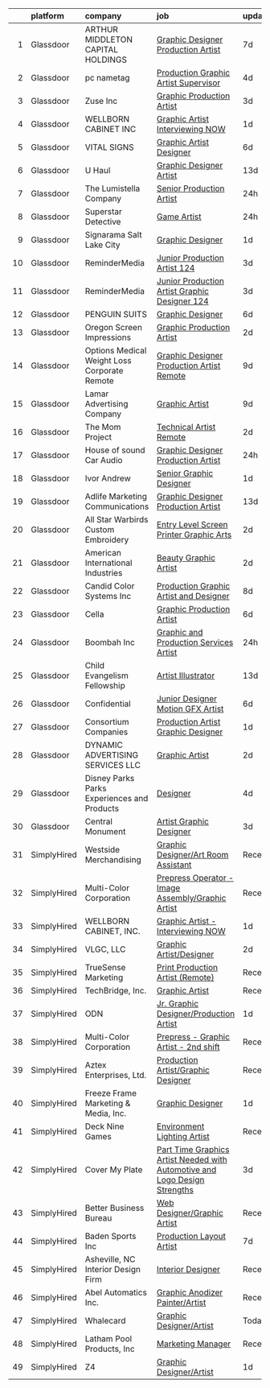 

|    | platform    | company                                         | job                                                                                                                                                                                                                                                                                                                                                                                                                                                                                                                                                                                                                                                                                                                                                                                                                                                                                                                                                                                                                                                                                                                                                           | update_time   | location             |
|---:|:------------|:------------------------------------------------|:--------------------------------------------------------------------------------------------------------------------------------------------------------------------------------------------------------------------------------------------------------------------------------------------------------------------------------------------------------------------------------------------------------------------------------------------------------------------------------------------------------------------------------------------------------------------------------------------------------------------------------------------------------------------------------------------------------------------------------------------------------------------------------------------------------------------------------------------------------------------------------------------------------------------------------------------------------------------------------------------------------------------------------------------------------------------------------------------------------------------------------------------------------------|:--------------|:---------------------|
|  1 | Glassdoor   | ARTHUR MIDDLETON CAPITAL HOLDINGS               | [Graphic Designer Production Artist](https://www.glassdoor.com/partner/jobListing.htm?pos=105&ao=1110586&s=58&guid=00000181706f12b0a496b16d38cb1e3e&src=GD_JOB_AD&t=SR&vt=w&ea=1&cs=1_37649995&cb=1655448736790&jobListingId=1007929397902&cpc=E1C07D31E98CBB16&jrtk=3-0-1g5o6u4mli3bb801-1g5o6u4n1k62e800-46132b5546331dec--6NYlbfkN0BeKYWowR6xDAWSmFKekt9Rv7h8CkHORHmwM-J2IiQG6pc8j1NlXU-hATKuRhF_FFX8D9mVOubcUDoAAcwQLOVMt9L79iFrBuem-2q40ayXyUf5AjHKdzPkz4QfOCB5XS5etyzR5Gq3Tz1q8JfprQC5GWrg0F070aPD2eYzmNoo_HeiuzitQ-MLUqsBdeh5XIqtowxoFTThTvWgHHVlPTqhdgaN0z2YA7bmMl7QTWuDvkY59XhYGaLvkkkgN0Q3jiCqSBfJ3gsj0CkVxUGqtmOAochf-0vzfLjXVF9n0KbCwI17d1ZbpD7PusOG0djzOz1VbS42Afxmq7X12cvm_H0GU919QfoozPJY-_Jh83yHUbrSYEgSP2otWyr3LpDGYLubdOKcXq1FJcgHTc9y4EN_Dz4pfhpmzfLniL3DNFl-d0HrYA9CMzQbfcBKRtFjMzunSMzdZskUFjD9wy1VZzhIufjrVpaE0V5g332dbBeYh2uViSbpIfcEv9nqrXAEHchOIsNrBbkOtEjCcSfMHDlw)                                                                                                                                                                                                                                                                 | 7d            | North Canton, OH     |
|  2 | Glassdoor   | pc nametag                                      | [Production Graphic Artist Supervisor](https://www.glassdoor.com/partner/jobListing.htm?pos=107&ao=1110586&s=58&guid=00000181706f12b0a496b16d38cb1e3e&src=GD_JOB_AD&t=SR&vt=w&ea=1&cs=1_33c9486b&cb=1655448736790&jobListingId=1007934080483&cpc=CE83898D3A5B2434&jrtk=3-0-1g5o6u4mli3bb801-1g5o6u4n1k62e800-3cd3e9a88b037b71--6NYlbfkN0DFd_m-NIxEdI9JF7hdQI8W9oUdxZLpU-FyRCny2N2m2r4NgZBvXEpIcr2CBnrzprmW0Zdn6zi9equiWg2qI_xlNop71XnpmfmQy2OiqOrNJLFOhCkejpbOZ227l1VKBetLbD2vPO5u7JBKIySx15IDV5IJI18aWeg62pMYFtHzzKfE6qOtsYIFBef3ltLwrt2QDxXYh-N47KjULACCZeG98bipvR3Aexmkv-NBscweYkPCgQh-ccxjXY4KBjB6txWfq6uritOykKhHkRWb6PqeT3RTnQkkJDKRyz9yPBzjdaR65KD_5FrxZVNd_k4Y9tqIjaHi-2dPglfHgjL8q4dqdIA9dWi83dINrPhOV4CBMm8ZZda3SQNuU2r6rpGybK-qi9icwWahIx4ybfBJsFjZxTmqJZNoOXzA224Ycq4MaN4l0PB7v57EVqf1UJ4nmlKq_HiAke5bJY_2X0UTii7hnjKTTkNwfQJ1iugvIHZCH8-I6_o5qYEpAxVEfvOAC03yPU6Q_iV7xZl07Kp6XXny1Btqk3XVdZE%3D)                                                                                                                                                                                                                                                 | 4d            | Madison, WI          |
|  3 | Glassdoor   | Zuse Inc                                        | [Graphic Production Artist](https://www.glassdoor.com/partner/jobListing.htm?pos=112&ao=1110586&s=58&guid=00000181706f12b0a496b16d38cb1e3e&src=GD_JOB_AD&t=SR&vt=w&ea=1&cs=1_1861bae8&cb=1655448736792&jobListingId=1007937048578&cpc=F7A2269C793D5877&jrtk=3-0-1g5o6u4mli3bb801-1g5o6u4n1k62e800-0b8568a07d410f4e--6NYlbfkN0CdqKUP-fRlsGqWrLePJAseM1GGd4tijHt0mx8kQV0ErQUzFHyC0r4-m11VOuI_BDqzYKMAnvvFtF7P60FMTIcrBTp5Sid_2gxOFTkGhARRi657wL31TTlcPRmcXWtGDmgHMrxhKGaSXwy7DABoEpseNU5axQhialBq774lBGR6vchPopwY8gM92qN9zbc8QwRi7S2iEqYRf8Q3-li1kr2ffBohY_p_56PllisMAyh_D07NjyaHXDy1DJ_Ri_9xdMXybZXG7hr7vLFXPop7-0Q4ArjRq6V5BFTTkahLrpj4byqSriBR1WmOwViHKZ8hhvj5cv0KXvvx3QEUccA2o-1a7uJdNZ3y1HVoXvm1yDEz0HvC7FnxDfAY8GdMJ-YpxUfdZUvaFDWe4kQagrSWBwJMlY05V8JtosGo5zWm5me3OZdLZ-dyyl7X35Xv-CVybtYsAYNFNVsodw4m0aVARrpn-RIjjiBx46A0E-AqyyF1LCsEGr7-dQr9wQyOgranihs%3D)                                                                                                                                                                                                                                                                                            | 3d            | Branford, CT         |
|  4 | Glassdoor   | WELLBORN CABINET  INC                           | [Graphic Artist   Interviewing NOW](https://www.glassdoor.com/partner/jobListing.htm?pos=106&ao=1110586&s=58&guid=00000181706f12b0a496b16d38cb1e3e&src=GD_JOB_AD&t=SR&vt=w&ea=1&cs=1_9c2a9fa7&cb=1655448736790&jobListingId=1007941866638&cpc=56C4EA4A1A191A49&jrtk=3-0-1g5o6u4mli3bb801-1g5o6u4n1k62e800-8c16e48378b34242--6NYlbfkN0AhkjNy_Xj15MaJT8SEVZ_cPLF5-iMt0WSLYnUgPquIKMXJVNs_CctaWaqiTOIPevvwQSBrlyrp-ATsFrqcUx_nUWSgPKd88p2U2tR_5qxJLBwSyheTHiJx693gC4KqV7iChKkTOvDtwi4sWA6XNJV0xu2Ro6efdw3YMG1QS4UFuKGZpMhUtOkmLDKTqY8x7czwwZriUcTEPjiRFxgXtN8kWsDB_qWIs78kYpjCFDTpsBO_hoH_F4nTuwy-XX8pcalXSzsForDWKB8JNhR_dP143CQB5DAtGMe7YFhdzgvwNUWZFr2SlGTtQzdiqa2HdL38NRN20_gxpk8BvjLp03MwItLWw1xunqCxemeKck_AYVJPLbijCH5nzlysyir1Br9p7wyQ0uSiIDqeKcU6GJZQVTdqdhfSwpde7Wu9HWR_L_eK5ELfK0OHe2hZi1p0w59AMFuhYrLPS1MYrPwCQvGZAYUjr23sACaH3KijTyPmBDu28uteLkfODMrb6--IJWk%3D)                                                                                                                                                                                                                                                                                    | 1d            | Ashland, AL          |
|  5 | Glassdoor   | VITAL SIGNS                                     | [Graphic Artist Designer](https://www.glassdoor.com/partner/jobListing.htm?pos=111&ao=1110586&s=58&guid=00000181706f12b0a496b16d38cb1e3e&src=GD_JOB_AD&t=SR&vt=w&ea=1&cs=1_9d6ea5e3&cb=1655448736791&jobListingId=1007931635733&cpc=22ABB673398E21F3&jrtk=3-0-1g5o6u4mli3bb801-1g5o6u4n1k62e800-eb5daa6d4d45cef3--6NYlbfkN0Cy2tf1VmDRvqN4EwXAPcn-rG7zrdWAuo1UHeCwXn2_xSXsviebH3oFWzPusjVJZpI0N74tNoxKQ8TcvlKNt43a-E59-sjeZuDQb-7VQAnBR5Ueo4lpZQhyxKVRNlYRKuwH6oSKkey4Qdw2ZsIqBemrT_oxCqjcXEDUireAhPfk69Os-OBwpObWgD7SnmbbZlDlOe7lSycS9Ak7UDdFY2jCrpRnrrgEgPZ2B_0IwNdRLmfH1rw0qj9MtdKqocU10dbKb8qM16nHsGZj9tY33CUJwIuvHzYU_xVh6kwXB6Ad2nRJqwlzoeu_udU09m0AYteBynqRc17jnuvBOvaLqqWSNqdER0QVYa24n4M5MeAFpw4jlfOwL8Ld2LXLkyJlQH0JJ_dPV4yrGBXT0CmmplmIjRC56u2yLCKDT3UT95VQNNdpkEFvOYnt-Yy-V-vCJqbfUU9O7lH6Bx3vMdJfYO9dl5cURpZ2UueLLqkZWax48axPY41qxgxkFygBD7yXbpGQLAozOfMIkQ%3D%3D)                                                                                                                                                                                                                                                                                | 6d            | Washington, IL       |
|  6 | Glassdoor   | U Haul                                          | [Graphic Designer Artist](https://www.glassdoor.com/partner/jobListing.htm?pos=126&ao=1110586&s=58&guid=00000181706f12b0a496b16d38cb1e3e&src=GD_JOB_AD&t=SR&vt=w&ea=1&cs=1_af228473&cb=1655448736795&jobListingId=1007916344584&cpc=BCC169F53084E245&jrtk=3-0-1g5o6u4mli3bb801-1g5o6u4n1k62e800-8a76b55ff389de8c--6NYlbfkN0DdoLzd2nH_jHSLwr2EyTkavNA8xpnfBmQyA5D2SPCveOxHL4tv6IjMcKZQGFW77gFFHJHXnCS-11Gi-s2fYfFgdLyAedSMdsBX1FCcFZZYWUINUXZ3Qs5CX-e_1B-Wir8ng92LG4me5RD4BvtuuQLfB1ky7aTDVWdhKTERyWA9AQqPBCnNurfICzhuApAMIwMaB304-Lk2KVwg7eJ56m41nzbgNhBAQgj_EMl2wGgWWDSK2a9mwQmcGfow3THTz7RGaSxsF1rKYTYSb0vGK62WG5dQgKoEiPyo8qWwxjgsDxC_kAR4XXHGSo9dYpm9rv0CEgJgoFVq8ePBdGuwmHLPqZCq_B-X1JdyloXgNQKvlQuDWVmizRLvDaRo4lPwBhvD8PbCD51etPGfCTByk9evMDxRS3ecZk6ntkkQJaRC_Aj6I0BZMYAkmdcRnrtUxQp9hPi2zRp7JjKN-8bgecj83Q4OtBzPaYX8mkOI2EbzsN-jnuKj0mhF-dvjl8nRacDajOqN-EjQK7AukxfTCZSGcrQxsg3JJgE%3D)                                                                                                                                                                                                                                                              | 13d           | Phoenix, AZ          |
|  7 | Glassdoor   | The Lumistella Company                          | [Senior Production Artist](https://www.glassdoor.com/partner/jobListing.htm?pos=117&ao=1110586&s=58&guid=00000181706f12b0a496b16d38cb1e3e&src=GD_JOB_AD&t=SR&vt=w&ea=1&cs=1_b2ee03f5&cb=1655448736794&jobListingId=1007944587942&cpc=973E6D846143997F&jrtk=3-0-1g5o6u4mli3bb801-1g5o6u4n1k62e800-c9c41615f2c77ffd--6NYlbfkN0Ckr_gzYLD0PUWX5AZGPM21CbbkNR_Y_Kmu_jKedLsZ-t9GjK7FzUhQevJETcspmG70ZEJ3Q0SadqwEgECowZo9jCXqXgzGlh24lfHzwNAKYm12Apvl1NuYh4ZuXXGnH96w83ROptCFf4Y0Od7KCxfs4bSOcwWOkcv9NOZdk_AlGiUcpvjx5z-otnem5oKQS08I1kC_ts4BQd8YuOf9EeOKD11RZ7umts6bt6TlfqJ1_sJ93Xk1xSolg3rMTWXQNKEqqD94IHxTS-No-_kLUFm-Q76IXHZSZgekzgTFoFxbqK9JOVPdV381juFhnhKF33dJoLJgjhdujxORW0G9AK8tONrYh4RkXCQ_Ou4HP_awOalWi2hMH2XADIoU5nFdR0V2XmJjBqehprioYVuLTOwGyIWhUV98jJuwNbkDC_QERS-qfi9Ae4q5mAH062DXAf4uykpAyhuqXbdIJEa48jK3fvrACni1yEJUSTf4k8fAbnI3bo8k0IFelfXl5MW3cOD3F3dJefelpw%3D%3D)                                                                                                                                                                                                                                                                               | 24h           | Remote               |
|  8 | Glassdoor   | Superstar Detective                             | [Game Artist](https://www.glassdoor.com/partner/jobListing.htm?pos=122&ao=1110586&s=58&guid=00000181706f12b0a496b16d38cb1e3e&src=GD_JOB_AD&t=SR&vt=w&ea=1&cs=1_aa377305&cb=1655448736795&jobListingId=1007944682585&cpc=FDA93C03AE7AED37&jrtk=3-0-1g5o6u4mli3bb801-1g5o6u4n1k62e800-482bf43fab29a7fc--6NYlbfkN0BKgzQyzTF1Q9mOsR1amaS-juVGLjHt5Cdom-gEF9y-xS0Vel0hhr33ZJV6nNxKkq2PmOIuS-pK8ka0fTh9wMezGRbusH4_98fNvvTIa-4QEiPbhLnSO5P7MbI20CXsqKyeeUzAbhduVriOk0kkUzdCxBLZ8Vja5evghbCNPpe6-wT2hozyejOVxxkVrvZu5cAGbXwhNi1d5VoSBQzoNW55ZNgSKf9w4j1DXBb5dYpdfYMoxTebbjDhTqtA1a6eOQN_tVFNlmgigv3U__IUZwwuN60TdWXwDoHNQsOLcGxevOzgRVnDZRcY_hKoq_LYFGUhRK16359dSML-0bWoxX6Kb63uEyzw82TMyGqkrut6a8U4KRNhX-WZEEyNwlYeZsnygup6GwKXAt9gEWaUhQRCa42NZXIeSD8tc8EQFgPsrpzPD2J8csL9QiJzzr2tD8h6fQ0HCpBOcZy6nya_I6qKUNmXDMWrxmkoe4PlCjGikTBKiNzZuoORPP2t7w9R3Vg%3D)                                                                                                                                                                                                                                                                                                          | 24h           | Plano, TX            |
|  9 | Glassdoor   | Signarama Salt Lake City                        | [Graphic Designer](https://www.glassdoor.com/partner/jobListing.htm?pos=125&ao=1110586&s=58&guid=00000181706f12b0a496b16d38cb1e3e&src=GD_JOB_AD&t=SR&vt=w&ea=1&cs=1_a913b053&cb=1655448736795&jobListingId=1007943003103&cpc=6BF42D0955AE9A34&jrtk=3-0-1g5o6u4mli3bb801-1g5o6u4n1k62e800-19706481237924a5--6NYlbfkN0Dx3r3E47sSe5bB3PIy1uzBZvlB7xy2NhfhZMlxQTsxrM9CNnVPR6P6JtBXNbjAjFcYmjflaaTuXWU3zqWuRh0bCTJWlJCYtS_oOOWTHzVtF6rzIX5w7GBlSlNv4s9oRYso8VcMP6C-dDzsVbHpDU0sEBxZeOAYAr-sRdSLbuQ13jjOAjyDjwAw1e5pExvFdZ0xzEuO3-uI-YmyCXpNM4GE68baaQdRXsQzjft6DFfML8JhOK8JGPYo7oRS1JSXxNHrhU41Vq8ZEB_u--RsBkZmueQfso4ZnA1YIjjM3p1OQwU9xht2fjM0-vYwdo2337u2Op0DsLlD18r2tbfpelvEELEcB0e6DB5e_Pn5qaVa2HJ2NA_2bdjNo9XWgvNgjhifGBoJtByIbHFKHSLS6_HW5v2AES4cyjeHJZglTOfQM24uZ_MTwiZwysYs5wMixLCTmcPbrgsCyn5MjWRGMJVuGRkBwIpHb-UoFHOIkVImv6O5CYglCU-L5G2k9wkAcS8%3D)                                                                                                                                                                                                                                                                                                     | 1d            | Salt Lake City, UT   |
| 10 | Glassdoor   | ReminderMedia                                   | [Junior Production Artist  124 ](https://www.glassdoor.com/partner/jobListing.htm?pos=118&ao=1110586&s=58&guid=00000181706f12b0a496b16d38cb1e3e&src=GD_JOB_AD&t=SR&vt=w&ea=1&cs=1_e558006c&cb=1655448736794&jobListingId=1007936492403&cpc=8795CF9063CD573D&jrtk=3-0-1g5o6u4mli3bb801-1g5o6u4n1k62e800-0012b5df7ed39bb4--6NYlbfkN0BV5xWQvMmIkgUcdRWb7iWRWS4LnwJ0A4ASNg0KGqrukA_POA8ifgoOj7ZHGRdIKnJM5Akv8CTLuQIrRum06uBKlswjOhqa1c9mJzw4LzOSa1r3S1cpGSoDc_WHDcdroqlUswBvzgJJdOMnoId9cEiUbaOfePBgbKLeo8_QViJWtR5p8DB5owR2sxbo8BRg0iA2TQGy6q_MACP98yrDwfld6tU5nWSw5euHE-RaCR3xUg6c6QevRZJs1w7rpxXo5eB78Fshs19oltHgMuYmlptxxA9kvz8VKTgnILcrAulsghMpkpPSciiyhJoVW5wPceI2xnleYJkK0CMsoWXWow-X1DSBVrCNCLRvg5wl8bl_IMlM5j7Wu8WXx-As55c38iNoOvNXJHZG_meBZeqcAjOsNyTDJ6oMmx1YVYi6uBpuQFFQub6b4fCvKVqGQ2TwMeN6aQ7fhODGPKuCVdAuhabrL17N2-yBoRHjOtTbtwvcYluERtlZEYLdVCrDM0IVksgPwJamuAae5w%3D%3D)                                                                                                                                                                                                                                                                         | 3d            | Atlanta, GA          |
| 11 | Glassdoor   | ReminderMedia                                   | [Junior Production Artist Graphic Designer  124 ](https://www.glassdoor.com/partner/jobListing.htm?pos=114&ao=1110586&s=58&guid=00000181706f12b0a496b16d38cb1e3e&src=GD_JOB_AD&t=SR&vt=w&ea=1&cs=1_bdc25204&cb=1655448736793&jobListingId=1007936492396&cpc=8795CF9063CD573D&jrtk=3-0-1g5o6u4mli3bb801-1g5o6u4n1k62e800-569d684d66484897--6NYlbfkN0BV5xWQvMmIkgUcdRWb7iWRWS4LnwJ0A4ASNg0KGqrukA_POA8ifgoOj7ZHGRdIKnJM5Akv8CTLubbgm39frLjI6SW68wxRZ1sDCXhijtVGwGl9pRDfP47KOcAfa8RcWKCvRIKgRXTu8xs--URbPDi6al_OYfeBVj0B8e5CxHkjLpKmqZb1ZIUPCfsKVGg8okA1vdjwHPfAVX42epeAxc2LZnhy2t9DVknOoa1C3hIYPncviw--M65GRVnDLVQsR6EX4jEpsLUIVd__rY8KmB2t_9pQy2Is3blSrAsL4dnnerJtUTcftidhqviXz2PFDBVwbM32oks6jyIppLUfo4KOdhG-z-k8SGqYTHRGDjLdX7HD4DgK4wn7SGf5orLC_9mp8LhurXYeWysGvqqP0Ue0yUOiZiyjpIDjtu-tH9o0rUTbcBq_30t7Q1IM3f6naLI7xQKV44e8-Df9PRs1gxiszXPjE0LzsZ7jEkvOfW1k-CMoID321BPlVlNQlMB7jWZdrQLw2NzNZxovf8WwQNwXLleawzFSwb0%3D)                                                                                                                                                                                                                                      | 3d            | Dallas, TX           |
| 12 | Glassdoor   | PENGUIN SUITS                                   | [Graphic Designer](https://www.glassdoor.com/partner/jobListing.htm?pos=102&ao=1110586&s=58&guid=00000181706f12b0a496b16d38cb1e3e&src=GD_JOB_AD&t=SR&vt=w&ea=1&cs=1_3608f418&cb=1655448736763&jobListingId=1007931703718&cpc=C91F49772908B976&jrtk=3-0-1g5o6u4mli3bb801-1g5o6u4n1k62e800-295706155d071add--6NYlbfkN0CB1tmP7rfbaHtYFmPjg1Xv8BJr6DUbyz0HQmM4H563AjxRjcRiypFG5eHhX0ZPISiHZ9rKFkU_R2012U8F7zarl_g7acRfIj56dqTCgc3rf1xYelSwyDUG7Zu9xpDhlNiONg5rSR_UbOtom-D-1D9vou1FBjNO27Fp_vy5yBZrbTZxP9s40emroRXN3AY1eheMecYRPBSWv0ReixDSShFLN5OvxD2mBkw2xjRuPO55mHgSC2qTr7hGlEPIOeeFkHgfvs2WlGOW3VeZL3xk81K2GnBzPRCNZWhiqWP8yRO4HXW6lsCH_gcE21aaguOsIJW1NoHtHWLzPnA1FHq6EvCieM9yTqDzrcCSiqX3zy9D1qrT91F_UlxnSQW5A_VTiljoeER6WLxbBYATwp1yZwApiMVqsXp4W6h-r011pJnMYYRe7gP9Zc3EEEeHPEvKu812YyuoD8NLeG-OW-QaZdCqBpZDbAZqbt7a6p4cYAzQ1Vua6A_lwxrUKijC1oZnYzg%3D)                                                                                                                                                                                                                                                                                                     | 6d            | Boerne, TX           |
| 13 | Glassdoor   | Oregon Screen Impressions                       | [Graphic Production Artist](https://www.glassdoor.com/partner/jobListing.htm?pos=116&ao=1110586&s=58&guid=00000181706f12b0a496b16d38cb1e3e&src=GD_JOB_AD&t=SR&vt=w&ea=1&cs=1_c5954ac3&cb=1655448736794&jobListingId=1007940214065&cpc=A8EA696C92E7776B&jrtk=3-0-1g5o6u4mli3bb801-1g5o6u4n1k62e800-830fc6857c9d088c--6NYlbfkN0ATuzukLZvOA7Cxi5gGVTPK8s05ijijAIGQnHXs5Od0X1KBO5MWm9Dwl1UJBbBoVIOq6oCGcbUVRsDkCst2TvpilljQe7F6sa9cDbSh8poFO79uMvKzwzw68I3XCGSYmzV10oKzOHWSth_DEU7Ke55MVV0l7t3VXkd0gbOVpxpheKIhN8tr1O38ghwdR3HE28cAWa8jqsEhDWDn_cJYtuZuYeaCHAwik482PokCDdxgMypIWnQb5Up3Bvkk8F3fcKgEwJBW5Nkb4RMIcPe_-oUZOzNKeOSiMqo2RGfHwLGWHf27b2knAqLIaDu80VaYq1RKw4pD-jUGMesaH96I92pa8MpQG2qTz4umRHNnqfK9G4spLC_6Qsdgnhj89VwJOr6r9DPFfUhrvZFj57QpLS4bJCu-FPtH4fpCuFF1ObM9gnmk3itEvwi2dvWJkJaIkSKKThxTaJ7avEoueSy2LVb7nsMZ0r8KID8a2_gv50ShXyvfWqiZVJIlVNdR8ap-Ls_GJDocWj1IPg%3D%3D)                                                                                                                                                                                                                                                                              | 2d            | Portland, OR         |
| 14 | Glassdoor   | Options Medical Weight Loss   Corporate  Remote | [Graphic Designer Production Artist   Remote](https://www.glassdoor.com/partner/jobListing.htm?pos=110&ao=1110586&s=58&guid=00000181706f12b0a496b16d38cb1e3e&src=GD_JOB_AD&t=SR&vt=w&cs=1_397900dc&cb=1655448736791&jobListingId=1007924226699&cpc=F4EED0218A761C36&jrtk=3-0-1g5o6u4mli3bb801-1g5o6u4n1k62e800-2bf8d94c5823c0bf--6NYlbfkN0AmAiFrx6EDHmlxYwsl_Sd7CYI91iAkAKqr5ypBzonM2K9-h3HOtVLToDNI3o_6pzCXzk4SrtVfH8J3kFo5wEMzD0DvpkXXecRMRlEjc7mH5J1zl8BnTgvlx2HxHTYNpVDskgwnFMZtj7k9Sc_s5P8ya22oMSSDmAVyrsZbNQaW9oTPC9sKCFNLDXQlymv8J1yXU6WCdK8IWkrJtdaT3pg6OcBI732QadRwwBfE3tN4LU3NvLCxCwTUHaIEVo1HvM_UVebxxVHXv0k6H3Q7Z2NXZkhb6xf2sFE5Wd5UYSVR_w0sPbF9ioy9Sv6gbImhgb3eHpdzaCjClfjDHxpc4eSAiB0WVzPir5h_sf0nrUlCUN-uWGc04Y2OF14PQyP8Vl-NzCQf88_qr4mUp1UIjfmP7mrXSrQguVEXlFRXBjIBvxF5DYqU4bYHTneRVd4jQKGRZm1mZ_NxPGAJSrpzNVvL82EwWs_focFl1e-I_dY2yqIGiZwAkuAhwsBBADxAc_LOc0ybbd1JL-uPhEHW6HLShxuUKFra5-1iJZEEoaUM1DErCxS1RON9A86ocpTwIxIECBhgNrA4bhuzdLWuPu3RTm6b4FOaRBiegUzlRjpF8hvfDnKsUwR8hTJfvANbh6Mi63ig3lF9Cg%3D%3D)                                                                                                                                 | 9d            | Saint Petersburg, FL |
| 15 | Glassdoor   | Lamar Advertising Company                       | [Graphic Artist](https://www.glassdoor.com/partner/jobListing.htm?pos=115&ao=1110586&s=58&guid=00000181706f12b0a496b16d38cb1e3e&src=GD_JOB_AD&t=SR&vt=w&cs=1_0faad276&cb=1655448736793&jobListingId=1007924659233&cpc=AC285F3A3ECA6BB0&jrtk=3-0-1g5o6u4mli3bb801-1g5o6u4n1k62e800-44c66324984db442--6NYlbfkN0AlSEHhhY1yHAA5lOBSEN9GLwz5jqd79F1Icsf8vBaraa97zJZ7RHCBUyaTjEkg08GOOd8pd2vQ0pvX85HbOWBOUxIBFp5JYdQcTQ9leSjeBdnGoTq6B8tdxFf79CvGi5Bh2MeHDSKuEOl7OCg4xXK5fm_kM9T0flvxHTwLz3VZEv8i8d4vPbqyJSaAe6mPu0G_uGKck5DMEDUc6HNe0D1yDP2OAG6MgdA4nnD4_auljlWSKZQllCVjWY52zPEKrm6NRCYUsfTD_i6LciZ50JhkMObh_9792nMQrGJ3W_xDuKumbmym6tqO4M_rDi2jROoh1iJZQGmMbiF5mpqFSLZW6k6uUxfiOhXlKpSAoAWlsq0C9DESD8k7dN1h4FQMnK9FSzsXcWBD708ZPTslF2M6ICGBib7GeKXtqReAvX5hXKchrZyiNDei2EJ87kr9-cLZo5QDkloxgcDkbfJHcG32eJ404LaFDQew9kOHG2GdOiWGFSYqzSnIfUPshvmXd2zob4sPBGPEZFe4imBcOH3c590q5V-7Hrae9GImbh4HedF6ZA-zvcnatk5CFo2Ye8FEjlKOAzPHJC_VQdqANMV5asTCeVDbEgxNvkoBD5byXHMWRBZO0Sj6isP5SaVtIgGBFmEig0U8h9h79Wr3G6ycHgrBILw8MI1JvgDdc35Ktn8YdWZHDiVCjrVT7l9AZmKyRbxEOQT8DTFYhrHPHjgtrll-dqDHYVo%3D)                                                                            | 9d            | Baton Rouge, LA      |
| 16 | Glassdoor   | The Mom Project                                 | [Technical Artist  Remote ](https://www.glassdoor.com/partner/jobListing.htm?pos=129&ao=1110586&s=58&guid=00000181706f12b0a496b16d38cb1e3e&src=GD_JOB_AD&t=SR&vt=w&cs=1_dab1e2e9&cb=1655448736796&jobListingId=1007939939925&cpc=07D58528F3898F33&jrtk=3-0-1g5o6u4mli3bb801-1g5o6u4n1k62e800-264f9011810ab4a3--6NYlbfkN0BDp_epf89aHDQhKpPegNJQ_ldQpEFZQsM9OcONMGxWx6pU56EKHF58QjVdAUvn2gX31HUntCyLUwzir2_2qLQKiwc4zqgc0EcGzWlJtEFabSJje5p3zQNcGS6mmu-hK71c0amOsooqt9D74xqUp2Fe1oOyI1RWtfFw9BBSi2GEBaE6UlKZT1OWJEzUiWGsGr4aoX-X_1zPGucCugcTpX5WpqgyhSNkrq-Hzp_KW1FOaZxsfvvN298n3hoqtsM3H8OjiWLo-5ltMVVcGO77-rXaIEcxOk1bLH1Ik3OU6JlzpkoM5uFR1g5lrbRpU3YpLawGAHyCn4UMVX-7_lDvOHUETdmNaYXBL4hpAVcsEs7GeWcrjQzyiZZZDGgLxj2ZiIUSH7Kcz-cnAXDxGQ7Q_-go0T5BcKxVF0nKf3z5Q6EuBkM9DD_LU9UQxf-y_TMKrfINAmR2MrmEP4ELgvZbo5hJXlclgbyLb8SG-hPnRcrxep96zJ3vvUQflTnt5Za2WugiSjtzV9DrAhkpKv7KkZ9bzn4-uM0Y_Ro7qHs2KI76dGcaH94AvzgD_MH9ZWsaJHKn_CehmFqUeA%3D%3D)                                                                                                                                                                                                                   | 2d            | Bell, CA             |
| 17 | Glassdoor   | House of sound Car Audio                        | [Graphic Designer Production Artist](https://www.glassdoor.com/partner/jobListing.htm?pos=109&ao=1110586&s=58&guid=00000181706f12b0a496b16d38cb1e3e&src=GD_JOB_AD&t=SR&vt=w&ea=1&cs=1_fc477ef1&cb=1655448736796&jobListingId=1007945365513&cpc=07D58528F3898F33&jrtk=3-0-1g5o6u4mli3bb801-1g5o6u4n1k62e800-f53c92ecf7321bcd--6NYlbfkN0CzcDFs8cjNZITHzPaspPYUdxCTppyanGLeq-qEeiOFH5LHG5fJtyY_Z60xetXUmzhFSJq9XRukMQ2MlirTA0TYfbYRVr6yhAnm9BP_UmcLUD8cIFgeT__W1_n6p8KBJmE1hC36HuCzelT27DL3aDvpuKyr2yWrWUEBOMVIfKzbFFpTxH8dl5--DGKKqEf4d8DLDwaV2wFXY9wjmSQ5E2uv66V3wWqeNC1qtUn62hfVb0HoYufvV6iB0Wc1vG5C2mvifbRhFpYY9w6TPIOas05bqXUMzqdzOSAztzLywjH2jJ5qFcHUi4SpdvRDs-ug_XLn4nyNG_l-IZPBg-fR23jTFGWqv2w8ik-r3DoiltCoph7epm7DrUJg23wzGF2p94cUT4yP3jamLN2YN7ZwpxNpVWSgPCPtecqPE4DW_r5MRqndJumiiuGgcSitdYqhUg_pXC1oL8qBCYu_9jI1UXfevJuzHhutjL1RcgzLukc69ZzxjRN_DNpkc1thGEK6iV8%3D)                                                                                                                                                                                                                                                                                   | 24h           | Phoenix, AZ          |
| 18 | Glassdoor   | Ivor Andrew                                     | [Senior Graphic Designer](https://www.glassdoor.com/partner/jobListing.htm?pos=121&ao=1110586&s=58&guid=00000181706f12b0a496b16d38cb1e3e&src=GD_JOB_AD&t=SR&vt=w&ea=1&cs=1_44371070&cb=1655448736795&jobListingId=1007942290238&cpc=5075878B7C32FFAE&jrtk=3-0-1g5o6u4mli3bb801-1g5o6u4n1k62e800-887689adf52fe82a--6NYlbfkN0Cd5ZvLdai7cR0fypH5_WiGezUQesq24dbKuF0ly35ya-DdLtg6_ErMht8dQGTtTAhajMJVVO_LBOtdHuUD-AN8Rfen7NO-pn-G6do0ZgH8a_901_So75q8MisAbTzOvlsucHHs-GKgsKQ6LQnXqJ26zsJ8zkgvbA1c2z7iFNyUswCbV27VZAVMa-vtZ1PkKNqzF8g1flV_pYqc96v8rMM4SU1VVriyEPXLN7ADgsgOBbFov5Cs-t_GyHr9MGi7_WVXqrRIZeprurltW3tYVstei3jdOwVIYMXCptdAikCSOt7R_2wnM8oRVQXnBYdJbJbeaq1yF5Uourg9k1kg4mOeMjGLOXlj7Wts94plGDcIKhdLwmBRndZKoNMcLaodw8aiFy1ldNQV6ptEz6iCpNpWwNpnDTcHoTpZF7LHqLXZhQy656EbZr6KeOyYQzgfhDtn9vtjJZvEMt0dGIaZY8jwDdS68rn7FXDj_AeO36dNTo9eAaOsFLZkYVjpPySbL_COtxs6fIOZRA%3D%3D)                                                                                                                                                                                                                                                                                | 1d            | Wheaton, IL          |
| 19 | Glassdoor   | Adlife Marketing   Communications               | [Graphic Designer Production Artist](https://www.glassdoor.com/partner/jobListing.htm?pos=120&ao=1110586&s=58&guid=00000181706f12b0a496b16d38cb1e3e&src=GD_JOB_AD&t=SR&vt=w&ea=1&cs=1_585d9c86&cb=1655448736795&jobListingId=1007916612994&cpc=87A0A889578C8297&jrtk=3-0-1g5o6u4mli3bb801-1g5o6u4n1k62e800-0d8d0cd30b0ea3a3--6NYlbfkN0CuPIQriNpkaDwbmhC6HM2c6magxI4n40johj5S70TZZ2ixPyMwsUmSllblKeQK57qmFEFyq9_h74ecyFhtNS3IcD2gH9Mdzh3EYkAJna40E5opcGK3Kplv_8E6V5tJBPdiEyoRzXFfgEpLjZjwEaNCUPa-74mS2LQSOHy8GXpqr53wSj1i3bihVJqAeM0IGujfO3qgV5caNaGDSkmw0DsNUIA77gvBZkEJheI0P_PHpW8PoFOEYBHvOYf5VQydjU8oGBIzADq7xfpzXXXs4ujYWs-M0gpAOsD1eF-M0pNKAEaI_SNSCLTGjhOn4zIq5KOPVtjaICe6dc9l5Nb3BBiTdfdHkfJSF3UaxrgG8uJMR9_IUBCY0P8eYqzfGI10dz2p0ImMAQBm-eN9yw8PWn_IZrw0YdVmVxFo0FuGeno-umzGGNspmzq17QC9kLSVQXbd0wzjKmSnngeCAyjiH9MHKBlqy796oJ1qoYrU9Duv2DYWsF4l-rw2rW3IKbv-XOYvhgVVigM34Q%3D%3D)                                                                                                                                                                                                                                                                     | 13d           | Pawtucket, RI        |
| 20 | Glassdoor   | All Star Warbirds Custom Embroidery             | [Entry Level Screen Printer Graphic Arts](https://www.glassdoor.com/partner/jobListing.htm?pos=113&ao=1110586&s=58&guid=00000181706f12b0a496b16d38cb1e3e&src=GD_JOB_AD&t=SR&vt=w&ea=1&cs=1_128ae8a2&cb=1655448736793&jobListingId=1007939203046&cpc=63C68CF611DF075E&jrtk=3-0-1g5o6u4mli3bb801-1g5o6u4n1k62e800-3fb72d3c16f1c0f8--6NYlbfkN0DdNONLqhA8z6QrX6vw37qu8cGScUjPKwqVQr3YAsb4-4WTJI3A_wgZXd1grDrv9IwrNlD1zGlEWs0rjVfjQa-qdWc1a67WkR_Gg2AvWZ6XZ1URl100-OUa7EcggSLjj6ITpv5d5BuyEJ84ROBdW015tNtCEoER1btk_Gmq3ZYhrp6xnHbvfjk83IYjH8FBKaWib6Fj4An0GYw2r2COeeUwTjoQs0ho5RgFb7LMIfX9R1IPu3BNPohoL1UvxB6AGQUrRutXo8g1fPqlECD1Wwv5ypUBm6h7m7G6W5Qd7VVb_XvXxIa2wQpuGAzdAfehudgPfChaorofTppGW6zX4v1PECWUdoCRq66js8J6HXBPWzHaVis86m8rjbX5_ooQP0lgqTK8WG7hPh8DAB0HEQNk70HkyGdPrMvtK_UBIqB9CQiBQqocuQdfRUDoRirmeLucBRLIVs5IqOi1cWfH3Ep2ClcgU-59RMzasrl6uMO8Bbm7YrtvH23Zxif9LcI15BoMSt4VZZWAU5H6jhPAhMXEB4oveNGNUjw%3D)                                                                                                                                                                                                                                              | 2d            | Princeton, MN        |
| 21 | Glassdoor   | American International Industries               | [Beauty Graphic Artist](https://www.glassdoor.com/partner/jobListing.htm?pos=124&ao=1110586&s=58&guid=00000181706f12b0a496b16d38cb1e3e&src=GD_JOB_AD&t=SR&vt=w&ea=1&cs=1_783c60a6&cb=1655448736795&jobListingId=1007939748868&cpc=F5E96E35A1725171&jrtk=3-0-1g5o6u4mli3bb801-1g5o6u4n1k62e800-82d3e9b69087d9e6--6NYlbfkN0CA4lzSADml1fCOcn9KQaJb6CAt41LZ-sJvErFICtx4dd-aACNVPA2u6DVI7pVvOcwNbt8OkKTwoueBNchQuNTvR7QwySPnFmfeuiSKMzOhg9p3zRu5lP8z-_IBC5tCZO8xs2K3_AnrhtjubXxleG2gm-OrdHGfnorqYcbKJCWSnYpQpSX_jXrJVj2pd4Nz5ohNOkq7nvTtGle3jiiMKmZb5k0hi8vAGn4IwrH6lOwaR3WP8GmFIhU68k-udRrQXoK07vUyge_HW_AOn_MYL15Sekj9pYpm1FNdTP0iv3t1drmcMuyGkmtghxbZ_cfzXUFG1TtTBQUmdcPLk1BfHNhybJ9m_D4-0aCBgIIw2wE1XidI81AD7r3E5vj-1s3D4Pm1tbSFtj4kxggStgUAUtKYvqXnS28_ZSKr-GNXv7PPhjeIzpf392i9mxJKoVvv2omwIaresQ_2oCqeUdvObitu9tOR_KX9RAkzGhgFta20DSqT4H0nideYH6E6T7ba4v12pg4qzYjsQg%3D%3D)                                                                                                                                                                                                                                                                                  | 2d            | Los Angeles, CA      |
| 22 | Glassdoor   | Candid Color Systems  Inc                       | [Production Graphic Artist and Designer](https://www.glassdoor.com/partner/jobListing.htm?pos=104&ao=1110586&s=58&guid=00000181706f12b0a496b16d38cb1e3e&src=GD_JOB_AD&t=SR&vt=w&ea=1&cs=1_121bcda0&cb=1655448736763&jobListingId=1007925921140&cpc=88825F42635DFB7C&jrtk=3-0-1g5o6u4mli3bb801-1g5o6u4n1k62e800-eebb44c6a6ad39f8--6NYlbfkN0AS3oPsAAmCngCu4U51_2RxXyfS7TdWOFtWPOafNW52I29jAwwM9Lp-b3skFPwsjQsXxlUVhbnWmWebBisx7YAM3FrMfHuBjG7j_uAZNJg1Huo9gf7eVR_bWue0TQEU3EJU-JQgk-Yw5eAo4n3MKRXpZq1h-0LY6SF_ROLEAMBh8q3kWRLcfDpvHu8usghi9zQUIAfLXmmvyrGSMjFoDHWnLNYAwBSbCzTIr9lBurRqoHZRIpI44vS-t3QAxO5qKUAtD_3ST36mE_Ag-HwmXk45xovL0QS9PoMjoKDCxoc_xGS1x5if763MMxeIAgLS8Fiak28p8ciKvM_S-mZj9eShXr7lh16m2XMygFME69cgIkAWY_JV1PL5bpW5oJr4Z_QXxcTWTlHh89FWkb7xU62-aohOAH8p_cJvLgPNY3UM9drvH1kL0nim_u3H7u72z4m05As9we2XFA4UXWS-DreS31LjGASueQI1a3nnFbHYrOgS4VSa3o2aYHg31r-ll7xmg5LnuIQ4zLt-Ovv6du7SxY1PLmXc2R4%3D)                                                                                                                                                                                                                                               | 8d            | Oklahoma City, OK    |
| 23 | Glassdoor   | Cella                                           | [Graphic Production Artist](https://www.glassdoor.com/partner/jobListing.htm?pos=127&ao=1110586&s=58&guid=00000181706f12b0a496b16d38cb1e3e&src=GD_JOB_AD&t=SR&vt=w&cs=1_156e07dd&cb=1655448736795&jobListingId=1007932315627&cpc=F41FEAB56D215062&jrtk=3-0-1g5o6u4mli3bb801-1g5o6u4n1k62e800-6202c8b271c17ca2--6NYlbfkN0ABL5jwqrJX8j4-zsE1pdctockIOMh3bUiDojLxDHSgfnyfdrl215GIT9Vdrv6w9UkLBxcaE8Lyrqld7MPXxbQzdbPet9_0FrgOBjWN1jMvIPWjv-EUsV1Qn2EyidLKxU9f6vuwA6RS4W5CG5W47Y15Bsdk8mbn_vr1caTtfaw9egg3nvoRHuJTCYCDRDvqV7SZD44JVUdCBwjA3YQlIfweCN71uuQz80fsu-f_L-TXIbk-bLrD_RNzHKMzfQ0WtWFIh2hWT-z_a4y6bc2xy2guwmpGkknurTdWgo-Xt-03iKGg0jQ814g8dGyk0bKUXekUrX_yKwhIpAPRuPQyfXLGL4mKCuGMwczajMgxDiZtEMiG-vhxaKkLQklJsxekreZv-72wxPFHobX0TcXOCTJytczizqELHXZk0lmrU7LPeZK1AypFEqiF50sLEkobmjBwAQLBHqJ5rg500Nb0j3X220y-H2ZDGnYaI97gWVVo9g59bvlKGYUKXSnDsuTyF6BMwUR2evlHXbzwiJGzknzmuyI5as7gxgoAvxdADBbsPNQAUhkChPvY5S1uh9uaecc72l2zG-lxcq14ttX-ullGneBILq25L2YDr_xyVuSrgtYU9Gdxu6_J-JHIf_9fLyY8aFaQ3K6T4Xe4JWGh7UIw-Q_xa6efvygDDeo2NDO0t3pJ7JhAjMZLFespX_SikuXPeL79jnQbesH--jmpxchVbV-2wmS-x9mdBUsad9e5Sn7UXRP6tvb5ozyUyV4HX-Xs__n67lGeSdTxd27l9oRImYmPRbwb4EE%3D) | 6d            | Sunnyvale, CA        |
| 24 | Glassdoor   | Boombah Inc                                     | [Graphic and Production Services Artist](https://www.glassdoor.com/partner/jobListing.htm?pos=103&ao=1110586&s=58&guid=00000181706f12b0a496b16d38cb1e3e&src=GD_JOB_AD&t=SR&vt=w&ea=1&cs=1_5ab825fe&cb=1655448736763&jobListingId=1007944616728&cpc=B27F49C9D64D6F84&jrtk=3-0-1g5o6u4mli3bb801-1g5o6u4n1k62e800-56833c0259884308--6NYlbfkN0DJNLXyEufzrLCsB8lPQojKdWCr81fqwHa7KLr3m6OgMurzeEHMPoDe24HG5-gAgf2xa39yPDRhT4m2J93iDUlSWSZ66DwoOZeHxGjCimDGgMRokuGmdpTU4e_7ArilCwvPyHsbLl4_QTYf34Yu9d9JRhooci7LxjBBWI3yskrKJX08BwYgyo4GEAzD5QazB9t26Cjzipigz32UIFLwCvzDc0unUqT2hZe3aDG8muyZtf3CToMYuR6hzEc0pNTRlC9NN8gB_MiFHOekCvRrHeNMBn2LoGLXoQBltQHiDxTO2w_k8HZCYyPVy7jS4iW9ih7rgFdkBQrQTMMju9ZWn3J9ql4PZ3kGgXjMksbzX3ObsgDw_K09P108PfMu0jWAv9qzqVrwixx7a71mvfrcMRbPRpqqQf1K_GD5BlCSduFh5r5bCsb2IIR6MxDRpDca9jM3dbFQFIlJYQ53-bjfSFVfDTS33ThskO7-Whdk1xGGR10AKkQBtrw4hr1tO5TEt4TCeIRnmXOu1w%3D%3D)                                                                                                                                                                                                                                                                 | 24h           | Yorkville, IL        |
| 25 | Glassdoor   | Child Evangelism Fellowship                     | [Artist Illustrator](https://www.glassdoor.com/partner/jobListing.htm?pos=128&ao=1110586&s=58&guid=00000181706f12b0a496b16d38cb1e3e&src=GD_JOB_AD&t=SR&vt=w&ea=1&cs=1_cf178d57&cb=1655448736796&jobListingId=1007916611825&cpc=155EB9D5185558AF&jrtk=3-0-1g5o6u4mli3bb801-1g5o6u4n1k62e800-5b382fb8f079c19a--6NYlbfkN0B3TR9fjcPWI1I0U1s8Xj-tIZQLTohrBDLR8eTwRNrsh9tEIWv5SpUrUzT7GfRqC7zUccU07Qnwb2b-AvDtZ-IvER3zMjQnQAc2zPj_T9T3eArWLaV_ui6K4wYwft402kJWx5Lz6vdeSCiQzZ28nHjDOWIzvlzszWahBKd2inA5zHSah7nivZODg1wo6jXNadKY4xaKL2Tt3PBN6cZa6mNgXYW4ptZqq0OhKsVcGHYcyLcpKU7F0wgrzIRn9gz-nG0eeDB-ILpb-kfy9URgdbsfMAM9xrybbWKBJTBXA1Itnx9WTUBu87suQMiTxccB-h9eytcci9m9grWwEhVPWnzJYVRTPjnXuCy29ViQuifGZ-F29NyNrEZgkitP2WAtIvfKuOonOe9y3UVSrh1BT909PPdk92-kYcS1TU5ptXtmKepe5ClWhC1SqvPwuYbUE5OD0rdEQmpl3F8eOHZIYFSb8duRSrJHPi16jDwdw7biTmjqeXPbJKreNyHYsLwmgm0%3D)                                                                                                                                                                                                                                                                                                   | 13d           | Warrenton, MO        |
| 26 | Glassdoor   | Confidential                                    | [Junior Designer Motion GFX Artist](https://www.glassdoor.com/partner/jobListing.htm?pos=119&ao=1110586&s=58&guid=00000181706f12b0a496b16d38cb1e3e&src=GD_JOB_AD&t=SR&vt=w&ea=1&cs=1_39583ca5&cb=1655448736794&jobListingId=1007932099486&cpc=BBD63848FB84346C&jrtk=3-0-1g5o6u4mli3bb801-1g5o6u4n1k62e800-4d0465f6703585d2--6NYlbfkN0BdWmvb-rJl2QNnPZsqfom0WtyBpRDZD-qGOAPpXEAerS5-sa0bSRrZcEP67AQbcfSrhoC_8OzfgprOs7nwhfD5dr7yUAk_NEWf_M8MacgyeaxXqpbio8oWYY83260644x7lV19oMZ8Czsnk_RjqLo7jm49TE7qDXAcmdQUxumcBdISx9RXbtVWYoVsNBd1UIP0dgRLX0nbodKH230oc5OIxRRqkW6GwSkliR8gNidfMeT96Qpp7A3QXwpQSeXsrWlW7oDaJY7y8gSxSm6OzW8dqWaQLbUrfM7AR5WldnDoz0qkqItyd43RVzlljtM-tbhZtLOA2am8X8YSksWZF2mmf4yjnjxmWwx4s50w6vwzxjnwtZnVSvWVb37qQvv2FNi4PvKpyQfHghV2e-nIieHhqkLED17IaZzeORDCcXEcgfy7L_D11vNw5rG4p6Uvie4VA7rU9hVJRd49HnOANp6ooH9z0Lwjr90hd-HiIc3TfskEYj-ru1N3byiY2djssT5ahsLzGWQgnHPVGkNMxz_c5cPTNaJXCzM%3D)                                                                                                                                                                                                                                                    | 6d            | Baltimore, MD        |
| 27 | Glassdoor   | Consortium Companies                            | [Production Artist Graphic Designer](https://www.glassdoor.com/partner/jobListing.htm?pos=123&ao=1110586&s=58&guid=00000181706f12b0a496b16d38cb1e3e&src=GD_JOB_AD&t=SR&vt=w&ea=1&cs=1_49a81a0a&cb=1655448736795&jobListingId=1007942214318&cpc=76BDADE3D6D9A820&jrtk=3-0-1g5o6u4mli3bb801-1g5o6u4n1k62e800-506a67244119922f--6NYlbfkN0D0u30uyU8UrH4N9UrvrkCCL8gZ34FroEwKSLxsKYSRWhM0uspWp6bixdnVSac31qPHouqcQZAjLoKQAKuJn6NKG0lRcy34BoTaQO1cIPW6mddGzyGwT-PUXHSbl7uMSkerGmJWdUp2a-ndFkl3z8dGZMNZAt4aHXtX3ELPSYpTBQsootWgPrgrWMyjYDtdJZU4m4s_CyMEXUaXfhbfCU0EBZadAPjGyANtm_dqB767If8i_DBeWluThLKPPLSCJHihI9woAwgRwHB2vLjlAtFLikTLCS0c6p5T7fTtSalmDhii8PqhVBkEdd3kh9pAjK9WKqY5Xj7inXKgnZw2cJGrCT1tJRwl8MGTA0FtnHXy88G5ROEOiJMCMX5V_3xHEBu_o_Mmx-zSpj_8VWdeUxS7_eykiZcnZ2lxcAVK0Xyl_HnUhVyoHDdQKHUTaEe_esE79OdeyXp1lBwrCZJ5w0jwBUOxSIGih643FVUfvKgMLgQALaybkm5uOlP7CsJ6UaLb-6LdtkKElw%3D%3D)                                                                                                                                                                                                                                                                     | 1d            | Edison, NJ           |
| 28 | Glassdoor   | DYNAMIC ADVERTISING SERVICES  LLC               | [Graphic Artist](https://www.glassdoor.com/partner/jobListing.htm?pos=108&ao=1110586&s=58&guid=00000181706f12b0a496b16d38cb1e3e&src=GD_JOB_AD&t=SR&vt=w&ea=1&cs=1_630b24b1&cb=1655448736794&jobListingId=1007939781646&cpc=4050D81B60456B41&jrtk=3-0-1g5o6u4mli3bb801-1g5o6u4n1k62e800-f873e6c0daefa6f0--6NYlbfkN0DdLn5tXN_RiyJSiFodarGZFJKa8s6F6AK0THPBWp05McNH5sQAMcv2-Y0dXIshIGlLRyA7qAWkD1Y0CgAQ4NBbz0y06c38D-8v4qHYHv47dK6lJKrcvqh9syE7v5_dDtWIIseAZFbpjVKg1WRHFEzxVGuOL8ypitP5NeplAybgj8ErghnJudI2BwAiKNmoeaSo5X_i3yi5_vrdWMzvmFY3upmSUJ0AMRHh2myz2eanmC3KiDj9kmFuHub29_HNq8VBpzCMkoBxOSojbpFLdRXeku06y8OgODGyjifreVKPaT89VJVpjIYYVCihu62CHl31zXgbBDA5K3PXKPFwtu9tfpSCuDQBE0dEGrtpx1WJiAZUh-RyXUnunFu54x3fDC4PHo6dKpXvRnQIaNyg_mjHSo90aYy-31yP-WTu27xh_EHtm17Q_drRU24qb3AEQb_2mk2Q0V0fSH-sI_wo-fEwH_z8xfNP3yvNkb07-hEQH0NZ8YRgZtqY9uV_Nih2JtKiBqvXuOP5xw%3D%3D)                                                                                                                                                                                                                                                                                         | 2d            | Wilkes-Barre, PA     |
| 29 | Glassdoor   | Disney Parks Parks  Experiences and Products    | [Designer](https://www.glassdoor.com/partner/jobListing.htm?pos=130&ao=1110586&s=58&guid=00000181706f12b0a496b16d38cb1e3e&src=GD_JOB_AD&t=SR&vt=w&cs=1_b8e1f02e&cb=1655448736796&jobListingId=1007934377166&cpc=6FC5BA77C9A4CD78&jrtk=3-0-1g5o6u4mli3bb801-1g5o6u4n1k62e800-6c0291a21631692e--6NYlbfkN0DAFTyt7pbDCC2JPO79CSdi1dIb81yjczP5qsKcZIxgiRd1qisRd4re16D_VG3-wzW7qMk83DrT4_NmZDEIbrW_RSoeBgn9BIYZ1F6Dqy_w8MZwg7YFa-zoLYptY8NYZA_XSnLP6XYTyyDsbst10N0_KIgJyVEqGzR2PejKyaA7gLDAnjRx8y7HAloCyj7WUnhaCOCUKEL8ltXNKV8238R15OA-Fqr7l3OIGOuMryuHXIT7y3ZXjB4KBmy6XqHNdZDamEbk7R_tMW1KpHxzUSTU_XSxxo_LoBgigkiuJRy5k-q8hlSxyTVaxtapdugNpWT-DRUm_wC0vBEgEW1EFvHukHoN2Kv3H4HeHXXiON8SJnuyNqNWofU5gwpoRlHM1R_HhT5GpX4Pkgsy-57LgjTnKSyVTsQTy8CrzlW9bIK_F_pG7ta3Jk_Pr5wvi8ZK0yYg08xoKcEVcg%3D%3D)                                                                                                                                                                                                                                                                                                                                                                    | 4d            | Trimble, MO          |
| 30 | Glassdoor   | Central Monument                                | [Artist Graphic Designer](https://www.glassdoor.com/partner/jobListing.htm?pos=101&ao=1110586&s=58&guid=00000181706f12b0a496b16d38cb1e3e&src=GD_JOB_AD&t=SR&vt=w&ea=1&cs=1_bdcace53&cb=1655448736763&jobListingId=1007936107765&cpc=C779B72A99EC89AE&jrtk=3-0-1g5o6u4mli3bb801-1g5o6u4n1k62e800-5da20da16aa74c3f--6NYlbfkN0AY4guaBc_odNxnJHTncvfwFu86WvDwtbc_K-gSZc1x5JfFjz3bTmW4o4wuodptE9AiFRYwzxa9T-Fgp8lpccgMMS4Ssqkvs1X574bZ49JeTqRo5DA3ESFMEq4-D53t_atFvmDczupKtJsmah0euTcNdi0zYcRu8HkvZyBQgBRF_-Us4R2cM6as71akGI7xd6GXQSjURutFh2otXm7DmW8_Sv9awZQR-mJzoUBBy6vPyNILHMbdiC71uFUCQTNeKd-tOydG8BVhGpEjG3QpmHsKKpLL69CqMiIMacU4qr0y9DkKBb0gLkwhDKPRhwD9ojc9EdGXn98ApPz8vFIIbWqz_pDJ2gOHwlui5_bkZom5XQG_qXEVg4yJiMRKeRRdEsZCpoiunJr9eS_XZUv6XR9CBuWoYUGcotMV5mryZ7DxrCBoCT6BJwU7gKBmluBHxAR9sZAoFrv7GsqrTXN6ztrxgRneXiu5rF5Sl48JJQForYBHd8H0nEwGlyQ2qE1-SgpRoR-Jk0q2jw%3D%3D)                                                                                                                                                                                                                                                                                | 3d            | Keithville, LA       |
| 31 | SimplyHired | Westside Merchandising                          | [Graphic Designer/Art Room Assistant](https://www.simplyhired.com/job/nPmTBZ5UTRulI4DrjuCMKCXwlW7mvZd5_k7zCf8iZnX3ptraQarbnQ?q=graphic+artist)                                                                                                                                                                                                                                                                                                                                                                                                                                                                                                                                                                                                                                                                                                                                                                                                                                                                                                                                                                                                                | Recently      | Remote               |
| 32 | SimplyHired | Multi-Color Corporation                         | [Prepress Operator - Image Assembly/Graphic Artist](https://www.simplyhired.com/job/1qHELJjjXfR1CHgqcxwNOQG86ZmyKgR20Y1qjp5LJYmILK6homgZTQ?q=graphic+artist)                                                                                                                                                                                                                                                                                                                                                                                                                                                                                                                                                                                                                                                                                                                                                                                                                                                                                                                                                                                                  | Recently      | Dawsonville, GA      |
| 33 | SimplyHired | WELLBORN CABINET, INC.                          | [Graphic Artist - Interviewing NOW](https://www.simplyhired.com/job/RZghjK95tNanEmJStZYzEtKcmeRctv1bQO6gN15I7vSifTXmjoS-qg?q=graphic+artist)                                                                                                                                                                                                                                                                                                                                                                                                                                                                                                                                                                                                                                                                                                                                                                                                                                                                                                                                                                                                                  | 1d            | Ashland, AL          |
| 34 | SimplyHired | VLGC, LLC                                       | [Graphic Artist/Designer](https://www.simplyhired.com/job/P8jJdB47wfzqKBDSKWTeZlv1OOgu8BUGggf2TI_Jf5pTDOBKw0UeIw?q=graphic+artist)                                                                                                                                                                                                                                                                                                                                                                                                                                                                                                                                                                                                                                                                                                                                                                                                                                                                                                                                                                                                                            | 2d            | Remote               |
| 35 | SimplyHired | TrueSense Marketing                             | [Print Production Artist (Remote)](https://www.simplyhired.com/job/R1MTczDv7gL7WFisjBEdHJCB815W4hKM2jmf58XJDX3h06T5hDQPoA?q=graphic+artist)                                                                                                                                                                                                                                                                                                                                                                                                                                                                                                                                                                                                                                                                                                                                                                                                                                                                                                                                                                                                                   | Recently      | Remote               |
| 36 | SimplyHired | TechBridge, Inc.                                | [Graphic Artist](https://www.simplyhired.com/job/JP7WL9679RUgE2XfaPTg_t82YTCqJ35UjVA55Q5kbBxpAvmuJkWp4A?q=graphic+artist)                                                                                                                                                                                                                                                                                                                                                                                                                                                                                                                                                                                                                                                                                                                                                                                                                                                                                                                                                                                                                                     | Recently      | Remote               |
| 37 | SimplyHired | ODN                                             | [Jr. Graphic Designer/Production Artist](https://www.simplyhired.com/job/f7lRzz0TdvFfQcTSV1rpK65UR13u4SgH5ZZmVLL5_vU4j5fLe_rNyQ?q=graphic+artist)                                                                                                                                                                                                                                                                                                                                                                                                                                                                                                                                                                                                                                                                                                                                                                                                                                                                                                                                                                                                             | 1d            | United States        |
| 38 | SimplyHired | Multi-Color Corporation                         | [Prepress - Graphic Artist - 2nd shift](https://www.simplyhired.com/job/uxKgueSF3qnCFSU3P_oX-Tkk03Xs2J_zkVf1vd3-gY9QfZqvJ2CM-w?q=graphic+artist)                                                                                                                                                                                                                                                                                                                                                                                                                                                                                                                                                                                                                                                                                                                                                                                                                                                                                                                                                                                                              | Recently      | Bowling Green, KY    |
| 39 | SimplyHired | Aztex Enterprises, Ltd.                         | [Production Artist/Graphic Designer](https://www.simplyhired.com/job/sC8d_SVBOYitXOV81i7NZNGUwpD7_cbX7XjWw1pyZXPzLWIdgSptug?q=graphic+artist)                                                                                                                                                                                                                                                                                                                                                                                                                                                                                                                                                                                                                                                                                                                                                                                                                                                                                                                                                                                                                 | Recently      | Remote               |
| 40 | SimplyHired | Freeze Frame Marketing & Media, Inc.            | [Graphic Designer](https://www.simplyhired.com/job/BPgdTwugooRMys9iPBPtqSqkTYnjWRedvcmOYpiMi8ru56DCB72w7g?q=graphic+artist)                                                                                                                                                                                                                                                                                                                                                                                                                                                                                                                                                                                                                                                                                                                                                                                                                                                                                                                                                                                                                                   | 1d            | Remote               |
| 41 | SimplyHired | Deck Nine Games                                 | [Environment Lighting Artist](https://www.simplyhired.com/job/FMma3gIJSLZWwB84l11Ly4jcbO6AUUkfizuikdy00xPINvC5f5YA1Q?q=graphic+artist)                                                                                                                                                                                                                                                                                                                                                                                                                                                                                                                                                                                                                                                                                                                                                                                                                                                                                                                                                                                                                        | Recently      | Remote               |
| 42 | SimplyHired | Cover My Plate                                  | [Part Time Graphics Artist Needed with Automotive and Logo Design Strengths](https://www.simplyhired.com/job/8lYQWGJmJuZrkpkbU-liVc66E65Ebvi5kUvbm_pITIkH2Ups893ZGw?q=graphic+artist)                                                                                                                                                                                                                                                                                                                                                                                                                                                                                                                                                                                                                                                                                                                                                                                                                                                                                                                                                                         | 3d            | Remote               |
| 43 | SimplyHired | Better Business Bureau                          | [Web Designer/Graphic Artist](https://www.simplyhired.com/job/DR13w3M3xsQNVA6T1dUI10rhR6sCZJbA6dRvNq-BhVtcUp_CTkGY8g?q=graphic+artist)                                                                                                                                                                                                                                                                                                                                                                                                                                                                                                                                                                                                                                                                                                                                                                                                                                                                                                                                                                                                                        | Recently      | Carnegie, PA         |
| 44 | SimplyHired | Baden Sports Inc                                | [Production Layout Artist](https://www.simplyhired.com/job/Aega_hA7-KkRKo6DRi5Li2ZS8p4vkRrp8G4-X2lQJUlqGxgBMS0hMA?q=graphic+artist)                                                                                                                                                                                                                                                                                                                                                                                                                                                                                                                                                                                                                                                                                                                                                                                                                                                                                                                                                                                                                           | 7d            | Remote               |
| 45 | SimplyHired | Asheville, NC Interior Design Firm              | [Interior Designer](https://www.simplyhired.com/job/-Y-y6yu5oP101OzHAqCYPnc9eGUCH2GsCpaWMeqpJbD8rQXnMl5grg?q=graphic+artist)                                                                                                                                                                                                                                                                                                                                                                                                                                                                                                                                                                                                                                                                                                                                                                                                                                                                                                                                                                                                                                  | Recently      | Asheville, NC        |
| 46 | SimplyHired | Abel Automatics Inc.                            | [Graphic Anodizer Painter/Artist](https://www.simplyhired.com/job/lbk4Lq3X-wvgtu0aQRMgfubnGdgT1OmUbxAT7L2eA3VUzyM_ENN3-Q?q=graphic+artist)                                                                                                                                                                                                                                                                                                                                                                                                                                                                                                                                                                                                                                                                                                                                                                                                                                                                                                                                                                                                                    | Recently      | Camarillo, CA        |
| 47 | SimplyHired | Whalecard                                       | [Graphic Designer/Artist](https://www.simplyhired.com/job/AGePdIQFdwQEiSOG5o2WaseyOk4_8w-9RmFLQhAqUdi_u8PiSV9s4g?q=graphic+artist)                                                                                                                                                                                                                                                                                                                                                                                                                                                                                                                                                                                                                                                                                                                                                                                                                                                                                                                                                                                                                            | Today         | Remote               |
| 48 | SimplyHired | Latham Pool Products, Inc                       | [Marketing Manager](https://www.simplyhired.com/job/dPT9JtrjiVR5UNpO4P3Nt4vqBLTeWHFe__NZky4UZgZ-JqxxoFePxw?q=graphic+artist)                                                                                                                                                                                                                                                                                                                                                                                                                                                                                                                                                                                                                                                                                                                                                                                                                                                                                                                                                                                                                                  | Recently      | Latham, NY           |
| 49 | SimplyHired | Z4                                              | [Graphic Designer/Artist](https://www.simplyhired.com/job/Fa8mE4A2RjRy8E5x0K5W8L-01MqVRzhDDL3dcTqZn44A2626zwh0WA?q=graphic+artist)                                                                                                                                                                                                                                                                                                                                                                                                                                                                                                                                                                                                                                                                                                                                                                                                                                                                                                                                                                                                                            | 1d            | Remote               |